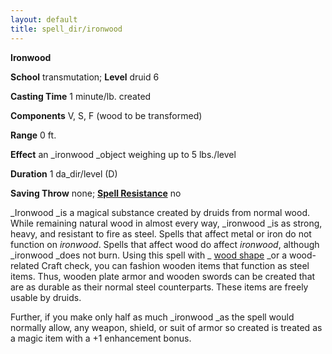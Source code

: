 ```yaml
---
layout: default
title: spell_dir/ironwood
---
```

 **Ironwood**

**School** transmutation; **Level** druid 6

**Casting Time** 1 minute/lb. created

**Components** V, S, F (wood to be transformed)

**Range** 0 ft.

**Effect** an _ironwood _object weighing up to 5 lbs./level

**Duration** 1 da_dir/level (D)

**Saving Throw** none; **[Spell Resistance](../glossary#_spell-resistance)** no

_Ironwood _is a magical substance created by druids from normal wood. While remaining natural wood in almost every way, _ironwood _is as strong, heavy, and resistant to fire as steel. Spells that affect metal or iron do not function on _ironwood_. Spells that affect wood do affect _ironwood_, although _ironwood _does not burn. Using this spell with _ [wood shape](woodShape#_wood-shape) _or a wood-related Craft check, you can fashion wooden items that function as steel items. Thus, wooden plate armor and wooden swords can be created that are as durable as their normal steel counterparts. These items are freely usable by druids.

Further, if you make only half as much _ironwood _as the spell would normally allow, any weapon, shield, or suit of armor so created is treated as a magic item with a +1 enhancement bonus.

